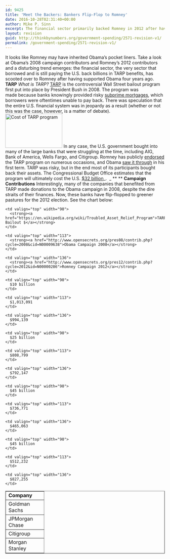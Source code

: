 ```yaml
---
id: 9425
title: 'Meet the Backers: Bankers Flip-Flop to Romney'
date: 2016-10-28T02:31:40+00:00
author: Mike P. Sinn
excerpt: The financial sector primarily backed Romney in 2012 after having supported Obama in 2008.
layout: revision
guid: http://thinkbynumbers.org/government-spending/2571-revision-v1/
permalink: /government-spending/2571-revision-v1/
---
```

It looks like Romney may have inherited Obama’s pocket liners. Take a look at Obama’s 2008 campaign contributors and Romney’s 2012 contributors and a disturbing trend emerges: the financial sector, the very sector that borrowed and is still paying the U.S. back billions in TARP benefits, has scooted over to Romney after having supported Obama four years ago. **TARP** _What is TARP?_ [TARP](https://en.wikipedia.org/wiki/Troubled_Asset_Relief_Program) is the controversial Wall Street bailout program first put into place by President Bush in 2008. The program was made because banks knowingly provided risky [subprime mortgages](https://en.wikipedia.org/wiki/Subprime_mortgage_crisis), which borrowers were oftentimes unable to pay back. There was speculation that the entire U.S. financial system was in jeopardy as a result (whether or not this was the case, however, is a matter of debate).<img data-attachment-id="2572" data-permalink="https://thinkbynumbers.org/government-spending/meet-the-backers-bankers-flip-flop-to-romney/attachment/tarp/" data-orig-file="https://thinkbynumbers.org/wp-content/uploads/2012/11/TARp.png" data-orig-size="180,108" data-comments-opened="1" data-image-meta="{&quot;aperture&quot;:&quot;0&quot;,&quot;credit&quot;:&quot;&quot;,&quot;camera&quot;:&quot;&quot;,&quot;caption&quot;:&quot;&quot;,&quot;created_timestamp&quot;:&quot;0&quot;,&quot;copyright&quot;:&quot;&quot;,&quot;focal_length&quot;:&quot;0&quot;,&quot;iso&quot;:&quot;0&quot;,&quot;shutter_speed&quot;:&quot;0&quot;,&quot;title&quot;:&quot;&quot;,&quot;orientation&quot;:&quot;0&quot;}" data-image-title="TARp" data-image-description="" data-medium-file="https://thinkbynumbers.org/wp-content/uploads/2012/11/TARp.png" data-large-file="https://thinkbynumbers.org/wp-content/uploads/2012/11/TARp.png" class="alignleft size-full wp-image-2572" title="TARP Bailout Program" src="http://thinkbynumbers.org/wp-content/uploads/2012/11/TARp.png" alt="Cost of TARP program" width="180" height="108" /> In any case, the U.S. government bought into many of the large banks that were struggling at the time, including AIG, Bank of America, Wells Fargo, and Citigroup. Romney has publicly [endorsed](http://www.politifact.com/truth-o-meter/statements/2012/may/18/mitt-romney/did-mitt-romney-flip-flop-tarp/) the TARP program on numerous occasions, and Obama [saw it through](https://en.wikipedia.org/wiki/Dodd%E2%80%93Frank_Wall_Street_Reform_and_Consumer_Protection_Act) in his first term. TARP was risky, but in the end most of its participants bought back their assets. The Congressional Budget Office estimates that the program will ultimately cost the U.S. [$32 billion](https://www.cbo.gov/publication/43138)_.  _ ** ** **Campaign Contributions** Interestingly, many of the companies that benefited from TARP made donations to the Obama campaign in 2008, despite the dire straits of their finances. Now, these banks have flip-flopped to greener pastures for the 2012 election. See the chart below:

<table border="1" cellspacing="0" cellpadding="0">
  <tr>
    <td valign="top" width="104">
      <strong>Company</strong>
    </td>
    
    <td valign="top" width="90">
      <strong><a href="https://en.wikipedia.org/wiki/Troubled_Asset_Relief_Program">TARP Bailout $</a></strong>
    </td>
    
    <td valign="top" width="113">
      <strong><a href="http://www.opensecrets.org/pres08/contrib.php?cycle=2008&cid=N00009638">Obama Campaign 2008</a></strong>
    </td>
    
    <td valign="top" width="136">
      <strong><a href="http://www.opensecrets.org/pres12/contrib.php?cycle=2012&id=N00000286">Romney Campaign 2012</a></strong>
    </td>
  </tr>
  
  <tr>
    <td valign="top" width="104">
      Goldman Sachs
    </td>
    
    <td valign="top" width="90">
      $10 billion
    </td>
    
    <td valign="top" width="113">
      $1,013,091
    </td>
    
    <td valign="top" width="136">
      $994,139
    </td>
  </tr>
  
  <tr>
    <td valign="top" width="104">
      JPMorgan Chase
    </td>
    
    <td valign="top" width="90">
      $25 billion
    </td>
    
    <td valign="top" width="113">
      $808,799
    </td>
    
    <td valign="top" width="136">
      $792,147
    </td>
  </tr>
  
  <tr>
    <td valign="top" width="104">
      Citigroup
    </td>
    
    <td valign="top" width="90">
      $45 billion
    </td>
    
    <td valign="top" width="113">
      $736,771
    </td>
    
    <td valign="top" width="136">
      $465,063
    </td>
  </tr>
  
  <tr>
    <td valign="top" width="104">
      Morgan Stanley
    </td>
    
    <td valign="top" width="90">
      $45 billion
    </td>
    
    <td valign="top" width="113">
      $512,232
    </td>
    
    <td valign="top" width="136">
      $827,255
    </td>
  </tr>
</table>